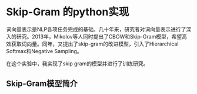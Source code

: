 # Skip-Gram 的python实现

词向量表示是NLP各项任务完成的基础。几十年来，研究者对词向量表示进行了深入的研究。2013年，Mikolov等人同时提出了CBOW和Skip-Gram模型，希望高效获取词向量。同年，又提出了skip-gram的改进模型，引入了Hierarchical Softmax和Negative Sampling。

在这个实验中，我实现了skip gram的模型并进行了训练研究。

## Skip-Gram模型简介

